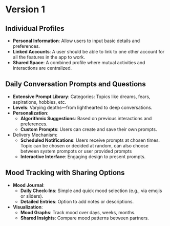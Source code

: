# Version 1

## Individual Profiles

- **Personal Information**: Allow users to input basic details and preferences.
- **Linked Accounts**: A user should be able to link to one other account for
  all the features in the app to work.
- **Shared Space**: A combined profile where mutual activities and interactions
  are centralized.

## Daily Conversation Prompts and Questions

- **Extensive Prompt Library**: Categories: Topics like dreams, fears,
  aspirations, hobbies, etc.
- **Levels**: Varying depths—from lighthearted to deep conversations.
- **Personalization**:
  - **Algorithmic Suggestions**: Based on previous interactions and preferences.
  - **Custom Prompts**: Users can create and save their own prompts.
- Delivery Mechanism:
  - **Scheduled Notifications**: Users receive prompts at chosen times. Topic
  can be chosen or decided at random, can also choose between system prompots
  or user provided prompts
  - **Interactive Interface**: Engaging design to present prompts.

## Mood Tracking with Sharing Options

- **Mood Journal**:
  - **Daily Check-Ins**: Simple and quick mood selection (e.g., via emojis or
    sliders).
  - **Detailed Entries**: Option to add notes or descriptions.
- **Visualization**:
  - **Mood Graphs**: Track mood over days, weeks, months.
  - **Shared Insights**: Compare mood patterns between partners.
